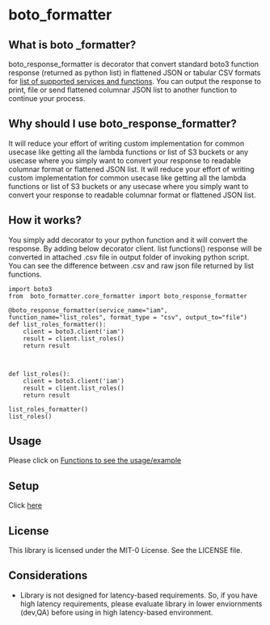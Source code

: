 # boto_formatter
## What is boto _formatter?
boto_response_formatter is decorator that convert standard boto3 function response (returned as python list) in flattened JSON or tabular CSV formats for [list of supported services and functions](https://github.com/awslabs/boto-formatter/blob/main/docs/supported_services.md). You can output the response to print, file or send flattened columnar JSON list to another function to continue your process.

## Why should I use boto_response_formatter?
It will reduce your effort of writing custom implementation for common usecase like getting all the lambda functions or list of S3 buckets or any usecase where you simply want to convert your response to readable columnar format or flattened JSON list. It will reduce your effort of writing custom implementation for common usecase like getting all the lambda functions or list of S3 buckets or any usecase where you simply want to convert your response to  readable columnar format or flattened JSON list.

## How it works?
You simply add decorator to your python function and it will convert the response. By adding below decorator client. list functions() response will be converted in attached .csv file in output folder of invoking python script. You can see the difference between .csv and raw json file returned by list functions.

```
import boto3
from  boto_formatter.core_formatter import boto_response_formatter

@boto_response_formatter(service_name="iam", function_name="list_roles", format_type = "csv", output_to="file")
def list_roles_formatter():
    client = boto3.client('iam')
    result = client.list_roles()
    return result



def list_roles():
    client = boto3.client('iam')
    result = client.list_roles()
    return result

list_roles_formatter()
list_roles()

```
## Usage
Please click on [Functions to see the usage/example](https://github.com/awslabs/boto-formatter/blob/main/docs/supported_services.md)

## Setup
Click [here](https://github.com/awslabs/boto-formatter/blob/main/docs/setup.md)

## License
This library is licensed under the MIT-0 License. See the LICENSE file.


## Considerations
* Library is not designed for latency-based requirements. So, if you have high latency requirements, please evaluate library in lower enviornments (dev,QA) before using in high latency-based environment.


